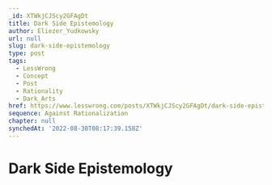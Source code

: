 ```yaml
---
_id: XTWkjCJScy2GFAgDt
title: Dark Side Epistemology
author: Eliezer_Yudkowsky
url: null
slug: dark-side-epistemology
type: post
tags:
  - LessWrong
  - Concept
  - Post
  - Rationality
  - Dark_Arts
href: https://www.lesswrong.com/posts/XTWkjCJScy2GFAgDt/dark-side-epistemology
sequence: Against Rationalization
chapter: null
synchedAt: '2022-08-30T08:17:39.158Z'
---
```


# Dark Side Epistemology
